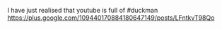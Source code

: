 I have just realised that youtube is full of #duckman https://plus.google.com/109440170884180647149/posts/LFntkvT98Qo